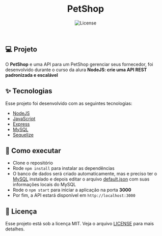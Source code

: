 <h1 align="center">PetShop</h1>

<p align="center">
  <img alt="License" src="https://img.shields.io/static/v1?label=license&message=MIT&color=0d47a1&labelColor=000000">
</p>

<br>


## 💻 Projeto

O <b>PetShop</b> e uma API para um PetShop gerenciar seus fornecedor, foi desenvolvido durante o curso da alura <b>NodeJS: crie uma API REST padronizada e escalável</b>

## ✨ Tecnologias

Esse projeto foi desenvolvido com as seguintes tecnologias:

- [NodeJS](https://nodejs.org/en/)
- [JavaScript](https://developer.mozilla.org/pt-BR/docs/Web/JavaScript)
- [Express](https://expressjs.com/pt-br/)
- [MySQL](https://www.mysql.com/)
- [Sequelize](https://sequelize.org/)

## 🚀 Como executar

- Clone o repositório
- Rode `npm install` para instalar as dependências
- O banco de dados será criado automaticamente, mas e preciso ter o [MySQL](https://www.mysql.com/) instalado e depois editar o arquivo [default.json](config/default.json) com suas informações locais do MySQL
- Rode o `npm start` para iniciar a aplicação na porta <b>3000</b>
- Por fim, a API estará disponível em `http://localhost:3000`


## 📄 Licença

Esse projeto está sob a licença MIT. Veja o arquivo [LICENSE](LICENSE) para mais detalhes.